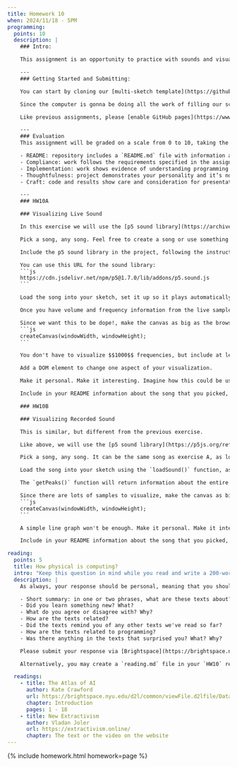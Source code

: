 ```yaml
---
title: Homework 10
when: 2024/11/18 - 5PM
programming:
  points: 10
  description: |
    ### Intro:

    This assignment is an opportunity to practice with sounds and visualizations.

    ---
    ### Getting Started and Submitting:

    You can start by cloning our [multi-sketch template](https://github.com/DM-GY-6063-2024F-B/p5js-multi-sketch-template) into a repository called `HW10`.

    Since the computer is gonna be doing all the work of filling our screen, please use: `createCanvas(windowWidth, windowHeight)`.

    Like previous assignments, please [enable GitHub pages](https://www.youtube.com/watch?v=DqjPr7auwdY) on your GitHub repos and use [Brightspace](https://brightspace.nyu.edu/d2l/home/407563) to submit GitHub links to your HW10 repository.

    ---
    ### Evaluation
    This assignment will be graded on a scale from 0 to 10, taking the following criteria into account:

    - README: repository includes a `README.md` file with information about the process.
    - Compliance: work follows the requirements specified in the assignment description.
    - Implementation: work shows evidence of understanding programming concepts and you are fully using them to express your ideas.
    - Thoughtfulness: project demonstrates your personality and it’s not a straightforward re-implementation of someone else’s idea.
    - Craft: code and results show care and consideration for presentation and professionalism, and work doesn’t look like it was rushed.

    ---
    ### HW10A

    ### Visualizing Live Sound

    In this exercise we will use the [p5 sound library](https://archive.p5js.org/reference/#/libraries/p5.sound) to create a LIVE visualization for a song.

    Pick a song, any song. Feel free to create a song or use something that already exists. It should be about $$1$$ minute long. If using something that is longer, please edit it down to one minute.

    Include the p5 sound library in the project, following the instructions on the [sound tutorial](https://idmp5.github.io/creative-coding/sound-files/) or the [code from class](https://github.com/DM-GY-6063-2024F-B/WK10).

    You can use this URL for the sound library:
    ```js
    https://cdn.jsdelivr.net/npm/p5@1.7.0/lib/addons/p5.sound.js
    ```

    Load the song into your sketch, set it up so it plays automatically or on a mouse click, and then use [`p5.Amplitude`](https://archive.p5js.org/reference/#/p5.Amplitude) and [`p5.FFT`](https://archive.p5js.org/reference/#/p5.FFT) objects to get volume and frequency information from the audio being played.

    Once you have volume and frequency information from the live samples being played, use them to create patterns, drawings, movements, anything, on the canvas.

    Since we want this to be dope!, make the canvas as big as the browser window:
    ```js
    createCanvas(windowWidth, windowHeight);
    ```

    You don't have to visualize $$1000$$ frequencies, but include at least one frequency and volume.

    Add a DOM element to change one aspect of your visualization.

    Make it personal. Make it interesting. Imagine how this could be used as visuals for a performance.

    Include in your README information about the song that you picked, and how the song's parameters are contributing to the  visualization.

    ### HW10B

    ### Visualizing Recorded Sound

    This is similar, but different from the previous exercise.

    Like above, we will use the [p5 sound library](https://p5js.org/reference/p5.sound/) to visualize a song, but this time, instead of visualizing the first minute of a song as it plays, we will create a static representation of the whole song.

    Pick a song, any song. It can be the same song as exercise A, as long as it's around $3$ minutes long.

    Load the song into your sketch using the `loadSound()` function, as above, but this time, use [`getPeaks()`](https://archive.p5js.org/reference/#/p5.SoundFile/getPeaks) to get all of the song's samples at once, without playing the song.

    The `getPeaks()` function will return information about the entire song, but the length of the array returned should be $5$ times the width of the canvas. Use **ALL** of these samples to create a static representation of the song.

    Since there are lots of samples to visualize, make the canvas as big as the browser window:
    ```js
    createCanvas(windowWidth, windowHeight);
    ```

    A simple line graph won't be enough. Make it personal. Make it interesting. You can even combine the sample information with text and/or images and other drawings to make a really nice poster or album cover.

    Include in your README information about the song that you picked, and how the song's samples are contributing to the  visualization.

reading:
  points: 5
  title: How physical is computing?
  intro: "Keep this question in mind while you read and write a 200-word response to the following:"
  description: |
    As always, your response should be personal, meaning that you should be expressing your views and opinions about the text and not just summarizing it. You can use the following rubric to guide your response:

    - Short summary: in one or two phrases, what are these texts about?
    - Did you learn something new? What?
    - What do you agree or disagree with? Why?
    - How are the texts related?
    - Did the texts remind you of any other texts we've read so far?
    - How are the texts related to programming?
    - Was there anything in the texts that surprised you? What? Why?

    Please submit your response via [Brightspace](https://brightspace.nyu.edu/d2l/home/407563).

    Alternatively, you may create a `reading.md` file in your `HW10` repo and write your response in markdown. Just make sure to submit a link to the file using [Brightspace](https://brightspace.nyu.edu/d2l/home/407563).

  readings:
    - title: The Atlas of AI
      author: Kate Crawford
      url: https://brightspace.nyu.edu/d2l/common/viewFile.d2lfile/Database/MjcyMzY4MzU/crawford_atlas-of-ai-intro.pdf?ou=407563
      chapter: Introduction
      pages: 1 - 18
    - title: New Extractivism
      author: Vladan Joler
      url: https://extractivism.online/
      chapter: The text or the video on the website
---
```

{% include homework.html homework=page %}
